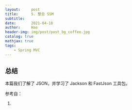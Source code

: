 ```yaml
---
layout:     post
title:      5. 整合 SSM
subtitle:   
date:       2021-04-18
author:     Hao
header-img: img/post/post_bg_coffee.jpg
catalog: true
mathjax: true
tags:
    - Spring MVC
---
```


## 

## 总结

本篇我们了解了 JSON，并学习了 Jackson 和 FastJson 工具包。

参考自：
1. []()
